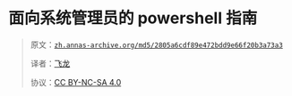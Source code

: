 # 面向系统管理员的 powershell 指南

> 原文：[`zh.annas-archive.org/md5/2805a6cdf89e472bdd9e66f20b3a73a3`](https://zh.annas-archive.org/md5/2805a6cdf89e472bdd9e66f20b3a73a3)
> 
> 译者：[飞龙](https://github.com/wizardforcel)
> 
> 协议：[CC BY-NC-SA 4.0](http://creativecommons.org/licenses/by-nc-sa/4.0/)